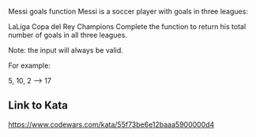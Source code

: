 Messi goals function
Messi is a soccer player with goals in three leagues:

LaLiga
Copa del Rey
Champions
Complete the function to return his total number of goals in all three leagues.

Note: the input will always be valid.

For example:

5, 10, 2  -->  17

## Link to Kata
https://www.codewars.com/kata/55f73be6e12baaa5900000d4
